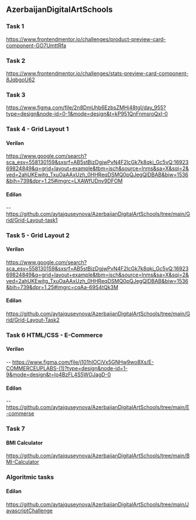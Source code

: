 ﻿## AzerbaijanDigitalArtSchools
### Task 1 
https://www.frontendmentor.io/challenges/product-preview-card-component-GO7UmttRfa
### Task 2
https://www.frontendmentor.io/challenges/stats-preview-card-component-8JqbgoU62
### Task 3
https://www.figma.com/file/2n8DmUhb6EzbsZMHi48tgI/day_955?type=design&node-id=0-1&mode=design&t=kP951QnFnmsroQxI-0
### Task 4 - Grid Layout 1
#### Verilən
https://www.google.com/search?sca_esv=558130159&sxsrf=AB5stBizDgjwPvN4F2lcGk7k8qki_Gc5vQ:1692369824849&q=grid+layout+example&tbm=isch&source=lnms&sa=X&sqi=2&ved=2ahUKEwitg_TxuOaAAxUzh_0HHReqDSMQ0pQJegQIDBAB&biw=1536&bih=739&dpr=1.25#imgrc=LXAWfUDnv9DFOM
#### Edilən
-- https://github.com/aytajquseynova/AzerbaijanDigitalArtSchools/tree/main/Grid/Grid-Layout-task1
### Task 5 - Grid Layout 2
#### Verilən
https://www.google.com/search?sca_esv=558130159&sxsrf=AB5stBizDgjwPvN4F2lcGk7k8qki_Gc5vQ:1692369824849&q=grid+layout+example&tbm=isch&source=lnms&sa=X&sqi=2&ved=2ahUKEwitg_TxuOaAAxUzh_0HHReqDSMQ0pQJegQIDBAB&biw=1536&bih=739&dpr=1.25#imgrc=cqAa-69S4tQk3M
#### Edilən 
https://github.com/aytajquseynova/AzerbaijanDigitalArtSchools/tree/main/Grid/Grid-Layout-Task2
### Task 6 HTML/CSS - E-Commerce
#### Verilən
-- https://www.figma.com/file/j101hIOCiVx5GNHw9wo8Xs/E-COMMERCEUPLABS-(1)?type=design&node-id=1-9&mode=design&t=lo4BzFL4S5WOJagD-0
#### Edilən 
-- https://github.com/aytajquseynova/AzerbaijanDigitalArtSchools/tree/main/E-commerse
### Task 7 
#### BMI Calculator
https://github.com/aytajquseynova/AzerbaijanDigitalArtSchools/tree/main/BMI-Calculator
### Algoritmic tasks
#### Edilən
https://github.com/aytajquseynova/AzerbaijanDigitalArtSchools/tree/main/JavascriptChallenge
